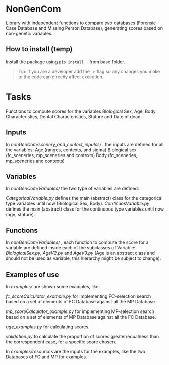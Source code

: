 # NonGenCom
Library with independent functions to compare two databases (Forensic Case Database and Missing Person Database), generating scores based on non-genetic variables.

## How to install (temp)
Install the package using `pip install .` from base folder. 
> Tip: if you are a developer add the `-e` flag so any changes you make to the code can directly affect execution.

# Tasks
Functions to compute scores for the variables Biological Sex, Age, Body Characteristics, Dental Characteristics, Stature and Date of dead. 

## Inputs
In *nonGenCom/scenery_and_context_inputss/* , the inputs are defined for all the variables: 
Age (ranges, contexts, and sigma) 
Biological sex (fc_sceneries, mp_sceneries and contexts) 
Body (fc_sceneries, mp_sceneries and contexts) 

## Variables
In *nonGenCom/Variables/*  the two type of variables are defined:

*CategoricalVariable.py* defines the main (abstract) class for the categorical type variables until now (Biological Sex, Body). 
*ContinuosVariable.py* defines the main (abstract) class for the continuous type variables until now (age, stature). 


## Functions
In *nonGenCom/Variables/* , each function to compute the score for a variable are defined inside each of the subclasses of Variable: *BiologicalSex.py*, *AgeV2.py* and *AgeV3.py* (Age is an abstract class and should not be used as variable, this hierarchy might be subject to change).

## Examples of use
In *examples/* are shown some examples, like:

*fc_scoreCalculator_example.py* for implementing FC-selection search based on a set of elements of FC Database against all the MP Database.

*mp_scoreCalculator_example.py* for implementing MP-selection search based on a set of elements of MP Database against all the FC Database.

*age_examples.py* for calculating scores. 

*validation.py* to calculate the proportion of scores greater/equal/less than the correspondent case, for a specific score chosen. 

In *examples/resources*  are the inputs for the examples, like the two Databases of FC and MP for examples. 

